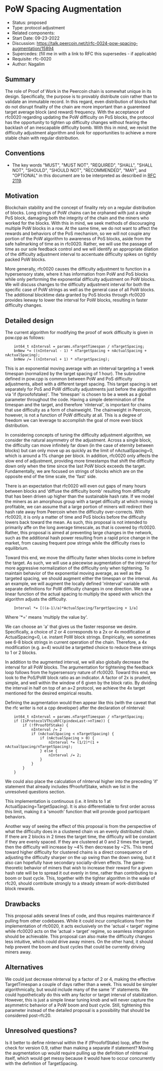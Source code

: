# PoW Spacing Augmentation

- Status: proposed
- Type: protocol adjustment
- Related components: 
- Start Date: 09-23-2022
- Discussion: https://talk.peercoin.net/t/rfc-0024-pow-spacing-augmentation/15894
- Supercedes: (fill me in with a link to RFC this supersedes - if applicable)
- Requisite: rfc-0020
- Author: Nagalim

## Summary

The role of Proof of Work in the Peercoin chain is somewhat unique in its design.
Specifically, the purpose is to provably distribute coin rather than to validate an immutable record.
In this regard, even distribution of blocks that do not disrupt finality of the chain are more important than a guarenteed target average block (and reward) frequency.
With the acceptance of rfc0020 regarding updating the PoW difficulty on PoS blocks, the protocol has the opportunity to tighten up difficulty changes without fearing the backlash of an inescapable difficulty bomb.
With this in mind, we revisit the difficulty adjustment algorithm and look for opportunities to achieve a more stable chain with regular distribution.

## Conventions
- The key words "MUST", "MUST NOT", "REQUIRED", "SHALL", "SHALL NOT", "SHOULD", "SHOULD NOT", "RECOMMENDED", "MAY", and "OPTIONAL" in this document are to be interpreted as described in [RFC 2119](http://tools.ietf.org/html/rfc2119).

## Motivation

Blockchain stability and the concept of finality rely on a regular distribution of blocks.
Long strings of PoW chains can be orphaned with just a single PoS block, damaging both the integrity of the chain and the miners who worked for the blocks.
With this in mind, we seek methods of discouraging multiple PoW blocks in a row.
At the same time, we do not want to affect the rewards and behaviors of the PoS mechanism, so we will not couple any portion of the PoW algorithm to awareness of PoS blocks, aside from the safe hallmarking of time as in rfc0020.
Rather, we will use the passage of time as our sole feedback control and we will identify an appropriate dilation of the difficulty adjustment interval to accentuate difficulty spikes on tightly packed PoW blocks.

More generally, rfc0020 causes the difficulty adjustment to function in a hypersensory state, where it has information from PoW and PoS blocks while only performing the exponential difficulty adjustment on PoW blocks.
We will discuss changes to the difficulty adjustment interval for both the specific case of PoW strings as well as the general case of all PoW blocks.
The additional blocktime data granted by PoS blocks through rfc0020 provides leeway to lower the interval for PoW blocks, resulting in faster difficulty changes.

## Detailed design

The current algorithm for modifying the proof of work difficulty is given in pow.cpp as follows:

        int64_t nInterval = params.nTargetTimespan / nTargetSpacing;
        bnNew *= ((nInterval - 1) * nTargetSpacing + nActualSpacing + nActualSpacing);
        bnNew /= ((nInterval + 1) * nTargetSpacing);

This is an exponential moving average with an nInterval targeting a 1 week timespan (normalized by the target spacing of 1 hour).
The subroutine defined in pow.cpp is common between PoW and PoS difficulty adjustments, albeit with a different target spacing.
This target spacing is set separately for PoS and PoW difficulty adjustments just before the algorithm via 'if (fproofofstake)'.
The 'timespan' is chosen to be a week as a global parameter throughout the code.
Having a simple determination of the timespan and the target, and therefore 'nInterval', is important for chains that use difficulty as a form of chainweight.
The chainweight in Peercoin, however, is not a function of PoW difficulty at all.
This is a degree of freedom we can leverage to accomplish the goal of more even block distribution.

In considering concepts of tuning the difficulty adjustment algorithm, we consider the natural asymmetry of the adjustment.
Across a single block, the difficulty can move infinitely far down (in the case of eternity between blocks) but can only move up as quickly as the limit of nActualSpacing=0, which is around a 1% change per block.
In addition, rfc0020 only affects the slow end of adjustment, providing more timestamps that shift the difficulty down only when the time since the last PoW block exceeds the target.
Fundamentally, we are focused on strings of blocks which are on the opposite end of the time scale, the 'fast' side.

There is an expectation that rfc0020 will even out gaps of many hours between blocks and 'diffuse the difficulty bomb' resulting from difficulty that has been driven up higher than the sustainable hash rate.
If we model the miners as an amorphous group with a target difficulty at which mining is profitable, we can assume that a large portion of miners will redirect their hash rate away from Peercoin when the difficulty over-corrects.
With rfc0020, it is only a matter of time and PoS blocks before the difficulty lowers back toward the mean.
As such, this proposal is not intended to primarily affe on the long average timescale, as that is covered by rfc0020.
Rather, this proposal is aimed at preventing large changes in the network, such as the additional hash power resulting from a rapid price change in the market, from causing frequent pow strings while the difficulty rises to equilibrium.

Toward this end, we move the difficulty faster when blocks come in before the target.
As such, we will use a piecewise augmentation of the interval for more aggressive normalization of the difficulty only when tightening.
To maintain behavior of the exponential moving average, as well as the targeted spacing, we should augment either the timespan or the interval.
As an example, we will augment the locally defined 'nInterval' variable with separate definitions for PoW difficulty changes in one direction.
We use a linear function of the actual spacing to multiply the speed with which the algorithm adjusts the difficulty.

        Interval *= [((a-1)/a)*ActualSpacing/TargetSpacing + 1/a]

Where '*=' means 'multiply the value by'.

We can choose an 'a' that gives us the faster response we desire.
Specifically, a choice of 2 or 4 corresponds to a 2x or 4x modification at ActualSpacing=0, i.e. instant PoW block strings.
Empirically, we sometimes see 6-8 block strings in current operation of the chain.
Therefore, a 4x modification (e.g. a=4) would be a targetted choice to reduce these strings to 1 or 2 blocks.

In addition to the augmented interval, we will also globally decrease the interval for all PoW blocks.
The argumentation for tightening the feedback loop follows from the hypersensory nature of rfc0020.
Toward this end, we look to the PoS/PoW block ratio as an indicator.
A factor of 2x is prudent, simple, and well within the window of 6 given by the block ratio.
By dividing the interval in half on top of an a=2 protocol, we achieve the 4x target mentioned for the desired empirical results.

Defining the augmentation would then appear like this (with the caveat that the rfc writer is not a cpp developer) after the declaration of nInterval:

        int64_t nInterval = params.nTargetTimespan / nTargetSpacing;
        if (IsProtocolVThisRFC(pindexLast->nTime)) {
            if (!fProofOfStake) {
                nInterval /= 2
                if (nActualSpacing < nTargetSpacing) {
                    if (nActualSpacing > 0) {
                        nInterval *= (1/2)*(1 + nActualSpacing/nTargetSpacing);
                    } else {
                        nInterval /= 2;
                    }
                }
            }
        }

We could also place the calculation of nInterval higher into the preceding 'if' statement that already includes fProofofStake, which we list in the unresolved questions section.

This implementation is continuous (i.e. it limits to 1 at ActualSpacing=TargetSpacing).  It is also differentiable to first order across this limit, making it a 'smooth' function that will provide good participant behaviors.

 Another way of seeing the effect of this proposal is from the perspective of what the difficulty does in a clustered chain vs an evenly distributed chain.
 If there are 2 blocks in 2 times the target time, the difficulty will be constant if they are evenly spaced.
 If they are clustered at 0 and 2 times the target, then the difficulty will increase by ~4% then decrease by ~2%.
 This trend toward higher difficulty for clustered chains is a direct consequence of adjusting the difficulty sharper on the up swing than the down swing, but it also can hopefully have secondary socially-driven effects.
 The game-theoretic behavior of miners that wish to increase their reward for a given hash rate will be to spread it out evenly in time, rather than contributing to a boom or bust cycle.
 This, together with the tighter algorithm in the wake of rfc20, should contribute strongly to a steady stream of work-distributed block rewards.

## Drawbacks

This proposal adds several lines of code, and thus requires maintenance if pulling from other codebases.
While it could incur complications from the implementation of rfc0020, it acts exclusively on the 'actual < target' regime while rfc0020 acts on the 'actual > target' regime, so seamless integration should be achievable.
This proposal can also make the difficulty changes less intuitive, which could drive away miners.
On the other hand, it should help prevent the boom and bust cycles that could be currently driving miners away.

## Alternatives

We could just decrease nInterval by a factor of 2 or 4, making the effective TargetTimespan a couple of days rather than a week.
This would be simpler algorithmically, but would include many of the same 'if' statements.
We could hypothetically do this with any factor or target interval of stabilization.
However, this is just a simple linear tuning knob and will never capture the asymmetric behavior of a PoW boom and bust cycle.
Still, tightening this parameter instead of the detailed proposal is a possibility that should be considered post-rfc20.

## Unresolved questions?

Is it better to define nInterval within the if (fProofofStake) loop, after the check for version 0.9, rather than making a separate if statement?
Moving the augmentation up would require pulling up the definition of nInterval itself, which would get messy because it would have to occur concurrently with the definition of TargetSpacing.
